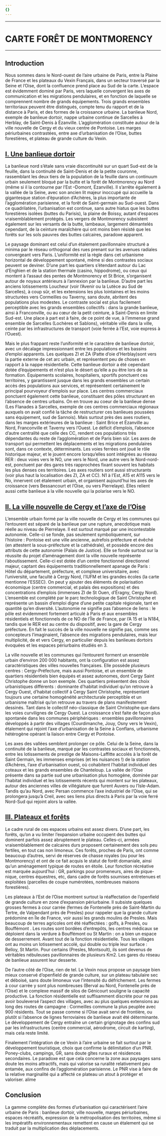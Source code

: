 ```yaml
---
{}
---
```

***
# CARTE FORÊT DE MONTMORENCY 
***
## Introduction

Nous sommes dans le Nord-ouest de l’aire urbaine de Paris, entre la Plaine de France et les plateaux du Vexin Français, dans un secteur traversé par la Seine et l’Oise, dont la confluence prend place au Sud de la carte. L’espace est évidemment dominé par Paris, vers laquelle convergent les axes de communication et les migrations pendulaires, et en fonction de laquelle se comprennent nombre de grands équipements. Trois grands ensembles territoriaux peuvent être distingués, compte tenu du rapport et de la distance à Paris, et des formes de la croissance urbaine. La banlieue Nord, exemple de banlieue dortoir, nappe urbaine continue de Sarcelles à Herblay, de Saint-Denis à Ézanville. L’agglomération constituée autour de la ville nouvelle de Cergy et du vieux centre de Pontoise. Les marges périurbaines contrastées, entre axe d’urbanisation de l’Oise, buttes forestières, et plateau de grande culture du Vexin.
## <u>I. Une banlieue dortoir</u>

La banlieue nord s’étale sans vraie discontinuité sur un quart Sud-est de la feuille, dans la continuité de Saint-Denis et de la petite couronne, rassemblant les deux tiers de la population de la feuille dans un continuum urbain seulement bloqué par la butte et la forêt de Montmorency au Nord (même si il la contourne par l’Est –Domont, Ézanville). Il s’arrête également à la vallée de la Seine, avec son ancien lit majeur inoccupé qui accueille la gigantesque station d’épuration d’Achères, la plus importante de l’agglomération parisienne, et la forêt de Saint-germain au Sud-ouest. Dans ce quadrilatère, l’urbanisation est continue, sans autre hiatus que les buttes forestières isolées (buttes du Parisis), la plaine de Boissy, autant d’espaces vraisemblablement protégés. Les vergers de Montmorency subsistent également sur les versants de la butte, lambeaux, largement démantelés cependant, de la ceinture maraîchère qui ont moins bien résisté que les forêts sur les sols pauvres des buttes calcaires, paradoxe apparent. 

Le paysage dominant est celui d’un étalement pavillonnaire structuré a minima par le réseau orthogonal des rues prenant sur les avenues radiales convergeant vers Paris. L’uniformité est la règle dans cet urbanisme horizontal de développement spontané, même si des contrastes sociaux peuvent se deviner. D’une part les quartiers s’étendant autour du Lac d’Enghien et de la station thermale (casino, hippodrome), ou ceux qui montent à l’assaut des pentes de Montmorency et St Brice, s’organisent autour de noyaux antérieurs à l’annexion par la banlieue. D’autre part les anciens lotissements Loucheur (voir l’Avenir ou la Lutèce au Sud de Sarcelles), à coup sûr, et les extensions les plus lointaines et les moins structurées vers Cormeilles ou Taverny, sans doute, abritent des populations plus modestes. Le contraste social est plus facilement perceptible avec les grands ensembles collectifs : dans la grande banlieue, ainsi à Franconville, ou au cœur de la petit ceinture, à Saint-Denis en limite Sud-est. Une place à part est à faire, de ce point de vue, à l’immense grand ensemble de Sarcelles (Lochères et Sablons), véritable ville dans la ville, ceinte par les infrastructures de transport (voie ferrée à l’Est, voie express à l’Ouest).  

Mais le plus frappant reste l’uniformité et le caractère de banlieue dortoir, avec un décalage impressionnant entre les populations et les bassins d’emploi apparents. Les quelques ZI et ZA (Patte d’oie d’Herblay)sont vers la partie externe de cet arc urbain, et représentent peu de choses en rapport à la nappe résidentielle. Cette banlieue dortoir a été cependant dotée d’équipements et n’est plus le désert qu’elle a pu être lors de sa formation. Équipements scolaires, hospitaliers, sportifs ponctuent ces territoires, y garantissent jusque dans les grands ensembles un certain accès des populations aux services, et représentent certainement le principal pourvoyeur d’emplois sur place. Les centres commerciaux ponctuent également cette banlieue, constituant des pôles structurant en l’absence de centres urbains. On en trouve au coeur de la banlieue dense (Les Flanades à Sarcelles, exemple de ces centres commerciaux régionaux auxquels on avait confié la tâche de restructurer ces banlieues poussées sans équipement, sud de Sannois). Mais surtout près des axes routiers, dans les marges extérieures de la banlieue : Saint Brice et Ézanville au Nord, Franconville et Taverny vers l’Ouest. Le déficit d’emplois, l’absence d’autre centralité que celle des CC, rendent ces populations très dépendantes du reste de l’agglomération et de Paris bien sûr. Les axes de transport qui permettent les déplacements et les migrations pendulaires sont, dans ce contexte, déterminants. Les voies ferrées ont joué le rôle historique majeur, et le jouent encore lorsqu’elles sont intégrées au réseau RER : deux voies vers le NO, une vers le Nord, une autre vers le Nord-nord-est, ponctuent par des gares très rapprochées fixant souvent les habitats les plus denses ces territoires. Les axes routiers sont aussi structurants (voir plus haut la localisation des ZI, ZA et CC). N1 à l’Est, A15 et A115 vers le No, innervent cet étalement urbain, et organisent aujourd’hui les axes de croissance (vers Bessancourt et l’Oise, ou vers Pierrelaye). Elles relient aussi cette banlieue à la ville nouvelle qui la polarise vers le NO.
## <u>II. La ville nouvelle de Cergy et l’axe de l’Oise</u>

L’ensemble urbain formé par la ville nouvelle de Cergy et les communes qui l’entourent est séparé de la banlieue par une rupture, anecdotique mais réelle au niveau de Pierrelaye. Il est surtout marqué par une incontestable autonomie. Celle-ci se fonde, pas seulement symboliquement, sur l’histoire : Pontoise est une ville ancienne, autrefois préfecture et évêché (en attestent la sous-préfecture et la cathédrale), et possède encore des attributs de cette autonomie (Palais de Justice). Elle se fonde surtout sur la réussite du projet d’aménagement dont la ville nouvelle représente l’aboutissement. Celle-ci est dotée d’un centre fonctionnel directionnel majeur, captant des équipements traditionnellement apanage de Paris : Hôtel du département, préfecture, et complexe universitaire, avec l’université, une faculté à Cergy Nord, l’IUFM et les grandes écoles (la carte mentionne l’ESSEC). On peut y ajouter des éléments de polarisation économique (centre commercial, et palais des expositions) et des concentrations d’emplois (immenses ZI de St Ouen, d’Éragny, Cergy Nord). L’ensemble est complété par le parc technologique de Saint Christophe et représente un bassin d’emploi digne d’une petite capitale régionale, tant en quantité qu’en diversité. L’autonomie ne signifie pas l’absence de liens : le pôle est évidemment fortement articulé à Paris et aux ensembles résidentiels et fonctionnels de ce NO de l’Île de France, par l’A 15 et la N184, tandis que le RER est au centre du dispositif, avec la gare de Cergy préfecture. En fait le succès de la ville nouvelle ne signifie pas, comme ses concepteurs l’imaginaient, l’absence des migrations pendulaires, mais leur multiplicité, de et vers Cergy, en particulier depuis les banlieues dortoirs évoquées et les espaces périurbains étudiés en 3. 

La ville nouvelle et les communes qui l’entourent forment un ensemble urbain d’environ 200 000 habitants, ont la configuration est assez caractéristiques des villes nouvelles françaises. Elle possède plusieurs centres : Cergy-Préfecture, mais aussi Pontoise, et un ensemble de quartiers résidentiels bien équipés et assez autonomes, dont Cergy Saint Christophe donne un bon exemple. Ces quartiers présentent des choix urbanistiques différents : dominante d’habitat individuel qu’on retrouve à Cergy Ouest, d’habitat collectif à Cergy Saint Christophe, représentant toujours une certaine homogénéité architecturale perceptible et un urbanisme maîtrisé qu’on retrouve au travers de plans manifestement dessinés. Tant dans le collectif néo-classique de Saint Christophe que dans les voies curvilignes de Cergy Ouest. La croissance s’est faite de façon plus spontanée dans les communes périphériques : ensembles pavillonnaires développés à partir des villages (Courdimanche, Jouy, Osny vers le Vexin), étalement qui rejoint l’axe d’urbanisation de la Seine à Conflans, urbanisme hétérogène opérant la liaison entre Cergy et Pontoise. 

Les axes des vallées semblent prolonger ce pôle. Celui de la Seine, dans la continuité de la banlieue, marqué par les contrastes sociaux et fonctionnels, entre les lotissements de prestige de Maisons-Laffitte accolés à la forêt de Saint Germain, les immenses emprises (et les nuisances !) de la station d’Achères, l’axe d’urbanisation ouest, où cohabitent l’habitat individuel des coteaux et les grands ensembles de Chanteloup. La vallée de l’Oise présente dans sa partie sud une urbanisation plus homogène, dominée par l’habitat individuel et les lotissements récents qui montent sur les plateaux, autour des anciennes villes de villégiature que furent Auvers ou l’Isle-Adam. Tandis qu’au Nord, avec Persan commence l’axe industriel de l’Oise, qui se prolongera jusqu’à Creil, avec ses liens plus directs à Paris par la voie ferré Nord-Sud qui rejoint alors la vallée.
## <u>III. Plateaux et forêts</u>

Le cadre rural de ces espaces urbains est assez divers. D’une part, les forêts, qu’on a vu limiter l’expansion urbaine occupent des buttes qui dominent parfois assez abruptement le plateau. Celles-ci, armées vraisemblablement de calcaires durs proposent certainement des sols peu fertiles, en tout cas non limoneux. Ces forêts, proches de Paris, ont comme beaucoup d’autres, servi de réserves de chasse royales (ou pour les Montmorency) et ont de ce fait acquis le statut de forêt domaniale, ainsi qu’un aménagement typique de routes en étoile. Leur fonction récréative est marquée aujourd’hui : GR, parkings pour promeneurs, aires de pique-nique, centres équestres, etc, dans cadre de forêts soumises entretenues et exploitées (parcelles de coupe numérotées, nombreuses maisons forestières). 

Les plateaux à l’Est de l’Oise montrent surtout la réaffectation de l’openfield de grande culture en zone d’expansion périurbaine. Il subsiste quelques grosses fermes à cour carrée (fermes de Fontenelle près de Saint-Martin du Tertre, de Valpendant près de Presles) pour rappeler que la grande culture prédomine en Île de France, voir aussi les grands moulins de Presles. Mais beaucoup de terres agricoles ont été réaffectées : golfs, à Presles, ou Bouffémont . Les routes sont bordées d’entrepôts, les centres médicaux se déploient dans la verdure à Bouffémont ou St Martin : on a bien un espace de desserrement. Avant tout de la fonction résidentielle. Tous les villages ont au moins un lotissement accolé, qui double ou triple leur surface : Belloy, St Martin. Pour certains (Presles, Montsoult), ils sont devenus de véritables nébuleuses pavillonnaires de plusieurs Km2. Les gares du réseau de banlieue assurent leur desserte. 

De l’autre côté de l’Oise, rien de tel. Le Vexin nous propose un paysage bien mieux conservé d’openfield de grande culture, sur un plateau tabulaire sec et déboisé, sans doute limoneux vue l’intensité du défrichement. Les fermes à cour carrée y sont plus nombreuses (Berval au Nord, Fontenelle près de l’Oise) et le complexe massif de silos de Génicourt souligne la capacité productive. La fonction résidentielle est suffisamment discrète pour ne pas avoir bouleversé l’aspect des villages, avec au plus quelques extensions au long des routes de campagne : Cormeilles commune la plus peuplée avec 900 résidents. Tout se passe comme si l’Oise avait servi de frontière, ou plutôt si l’absence de lignes ferroviaires de banlieue avait été déterminante. Le développement de Cergy entraîne un certain grignotage des confins sud par les infrastructures (centre commercial, aérodrome, circuit de karting), mais cela reste limité.

Finalement l’intégration de ce Vexin à l’aire urbaine se fait surtout par le développement touristique, choix que confirme la délimitation d’un PNR. Poney-clubs, campings, GR, sans doute gîtes ruraux et résidences secondaires. Le paradoxe est que cela concerne la zone aux paysages sans doute les moins attractifs, mais qui valorise sa ruralité relativement peu entamée, aux confins de l’agglomération parisienne. Le PNR vise à faire de la relative marginalité qui a affecté ce plateau un atout à protéger et valoriser. alime
## Conclusion

La gamme complète des formes d’urbanisation qui caractérisent l’aire urbaine de Paris : banlieue dortoir, ville nouvelle, marges périurbaines, espaces récréatifs, expression de la métropolisation des territoires, même si les impératifs environnementaux remettent en cause un étalement qui se traduit par la multiplication des déplacements.